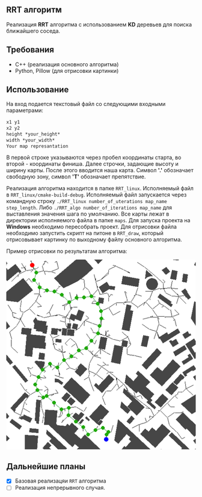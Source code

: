 ## RRT алгоритм
Реализация **RRT** алгоритма с использованием **KD** деревьев для поиска ближайшего соседа.

## Требования
- C++ (реализация основного алгоритма)
- Python, Pillow (для отрисовки картинки)

## Использование
На вход подается текстовый файл со следующими входными параметрами:
```
x1 y1
x2 y2
height *your_height*
width *your_width*
Your map represantation
```

В первой строке указываются через пробел координаты старта, во второй - координаты финиша. Далее строчки, задающие высоту и ширину карты. После этого вводится наша карта. Символ **'.'** обозначает свободную зону, символ **'T'** обозначает препятствие.

Реализация алгоритма находится в папке ```RRT_linux```. Исполняемый файл в ```RRT_linux/cmake-build-debug```. Исполняемый файл запускается через командную строку ```./RRT_linux number_of_uterations map_name step_length```. Либо ```./RRT_algo number_of_iterations map_name``` для выставления значения шага по умолчанию. Все карты лежат в директории исполняемого файла в папке ```maps```. Для запуска проекта на **Windows** необходимо пересобрать проект. Для отрисовки файла необходимо запустить скрипт на питоне в ```RRT_draw```, который отрисовывает картинку по выходному файлу основного алгоритма.

Пример отрисовки по результатам алгоритма:

![Пример отрисовки](/images/res.png)

## Дальнейшие планы
- [x] Базовая реализацяи ```RRT``` алгоритма
- [ ] Реализация непрерывного случая.
